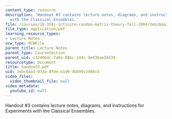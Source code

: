 ```yaml
---
content_type: resource
description: 'Handout #3 contains lecture notes, diagrams, and instructions for Experiments
  with the Classical Ensembles.'
file: /courses/18-338j-infinite-random-matrix-theory-fall-2004/3ebc6aa307da8fdee1d94bb99c2468cd_handout3.pdf
file_type: application/pdf
learning_resource_types:
- Lecture Notes
ocw_type: OCWFile
parent_title: Lecture Notes
parent_type: CourseSection
parent_uid: c32406dc-7a0a-88bc-244c-de436ae34539
resourcetype: Document
title: handout3.pdf
uid: 3ebc6aa3-07da-8fde-e1d9-4bb99c2468cd
video_files:
  video_thumbnail_file: null
video_metadata:
  youtube_id: null
---
```

Handout #3 contains lecture notes, diagrams, and instructions for Experiments with the Classical Ensembles.

